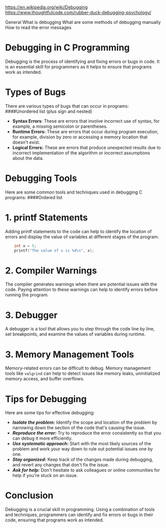 https://en.wikipedia.org/wiki/Debugging
https://www.thoughtfulcode.com/rubber-duck-debugging-psychology/

General
What is debugging
What are some methods of debugging manually
How to read the error messages





# Debugging in C Programming
Debugging is the process of identifying and fixing errors or bugs in code. It is an essential skill for programmers as it helps to ensure that programs work as intended.

# Types of Bugs
There are various types of bugs that can occur in programs:
####Unordered list (plus sign and nested)       

+ **Syntax Errors**: These are errors that involve incorrect use of syntax, for example, a missing semicolon or parentheses.
+ **Runtime Errors:** These are errors that occur during program execution, for example, division by zero or accessing a memory location that doesn't exist.
+ **Logical Errors:** These are errors that produce unexpected results due to incorrect implementation of the algorithm or incorrect assumptions about the data.

# Debugging Tools
Here are some common tools and techniques used in debugging C programs:
####Ordered list

# 1. printf Statements
Adding printf statements to the code can help to identify the location of errors and display the value of variables at different stages of the program.
```c
    int x = 5;
    printf("The value of x is %d\n", x);
```
# 2. Compiler Warnings
The compiler generates warnings when there are potential issues with the code. Paying attention to these warnings can help to identify errors before running the program.

# 3. Debugger
A debugger is a tool that allows you to step through the code line by line, set breakpoints, and examine the values of variables during runtime.

# 3. Memory Management Tools
Memory-related errors can be difficult to debug. Memory management tools like `valgrind` can help to detect issues like memory leaks, uninitialized memory access, and buffer overflows.

# Tips for Debugging
Here are some tips for effective debugging:
- ***Isolate the problem:*** Identify the scope and location of the problem by narrowing down the section of the code that's causing the issue.
- ***Reproduce the error:*** Try to reproduce the error consistently so that you can debug it more efficiently.
- ***Use systematic approach:*** Start with the most likely sources of the problem and work your way down to rule out potential issues one by one.
- ***Stay organized:*** Keep track of the changes made during debugging, and revert any changes that don't fix the issue.
- ***Ask for help:*** Don't hesitate to ask colleagues or online communities for help if you're stuck on an issue.

# Conclusion
Debugging is a crucial skill in programming. Using a combination of tools and techniques, programmers can identify and fix errors or bugs in their code, ensuring that programs work as intended.
